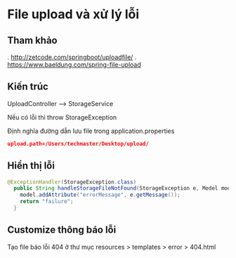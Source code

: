 # File upload và xử lý lỗi

## Tham khảo
. http://zetcode.com/springboot/uploadfile/
. https://www.baeldung.com/spring-file-upload
## Kiến trúc

UploadController --> StorageService

Nếu có lỗi thì throw StorageException

Định nghĩa đường dẫn lưu file trong application.properties
```json
upload.path=/Users/techmaster/Desktop/upload/
```

## Hiển thị lỗi
```java
@ExceptionHandler(StorageException.class)
  public String handleStorageFileNotFound(StorageException e, Model model) {
    model.addAttribute("errorMessage", e.getMessage());
    return "failure";
  }
```

## Customize thông báo lỗi

Tạo file báo lỗi 404 ở thư mục
resources > templates > error > 404.html
